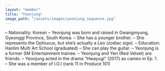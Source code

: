 ```yaml
---
layout: "member"
title: "Yeonjung"
image_path: "/assets/images/yeonjung_sequence.jpg"
---
```


– Nationality: Korean
– Yeonjung was born and raised in Gwangmyung, Gyeonggi Province, South Korea.
– She has a younger brother.
– She represents the Ophiucus, but she’s actually a Leo (zodiac sign).
– Education: Hanlim Multi Art School (graduated)
– She can play the guitar.
– Yeonjung is a former SM Entertainment trainee.
– Yeonjung and Yeri (Red Velvet) are friends.
– Yeonjung acted in the drama “Hwayugi” (2017) as cameo in Ep. 1.
– She was a member of I.O.I (rank 11 in Produce 101)